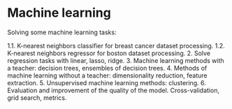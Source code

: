 # Machine learning
Solving some machine learning tasks:

1.1. K-nearest neighbors classifier for breast cancer dataset processing.
  1.2. K-nearest neighbors regressor for boston dataset processing.
2. Solve regression tasks with linear, lasso, ridge.
3. Machine learning methods with a teacher: decision trees, ensembles of decision trees.
4. Methods of machine learning without a teacher: dimensionality reduction, feature extraction.
5. Unsupervised machine learning methods: clustering.
6. Evaluation and improvement of the quality of the model. Cross-validation, grid search, metrics.

